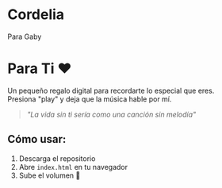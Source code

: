 # Cordelia
Para Gaby

# Para Ti ❤️

Un pequeño regalo digital para recordarte lo especial que eres.  
Presiona "play" y deja que la música hable por mí.

> *"La vida sin ti sería como una canción sin melodía"*  

## Cómo usar:
1. Descarga el repositorio
2. Abre `index.html` en tu navegador
3. Sube el volumen 💖
